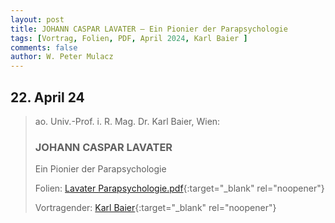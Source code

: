 ```yaml
---
layout: post
title: JOHANN CASPAR LAVATER – Ein Pionier der Parapsychologie
tags: [Vortrag, Folien, PDF, April 2024, Karl Baier ]
comments: false
author: W. Peter Mulacz
---
```

## 22. April 24
> ao. Univ.-Prof. i. R. Mag. Dr. Karl Baier, Wien:
> ### JOHANN CASPAR LAVATER
> Ein Pionier der Parapsychologie
> 
> Folien: [Lavater Parapsychologie.pdf](../assets/resources/Lavater%20Parapsychologie.pdf){:target="_blank" rel="noopener"}
> 
> Vortragender: [Karl Baier](https://www.karlbaier.at/){:target="_blank" rel="noopener"}